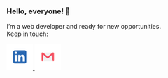 ### Hello, everyone! 👋

I’m a web developer and ready for new opportunities.  
Keep in touch:
<p><a href="www.linkedin.com/in/romanlebedenko" target="_blank"> <img src="https://github.com/ceobit/ceobit/blob/main/loon-icon.svg" alt="linkedin" width="60" height="60"/> </a>
<a href="ceobit90@gmail.com" target="_blank"> <img src="https://github.com/ceobit/ceobit/blob/main/gm.svg" alt="ceobit90@gmail.com" width="60" height="60"/> </a></p>


<!--
**ceobit/ceobit** is a ✨ _special_ ✨ repository because its `README.md` (this file) appears on your GitHub profile.

Here are some ideas to get you started:

- 🔭 I’m currently working on ...
- 🌱 I’m currently learning ...
- 👯 I’m looking to collaborate on ...
- 🤔 I’m looking for help with ...
- 💬 Ask me about ...
- 📫 How to reach me: ...
- 😄 Pronouns: ...
- ⚡ Fun fact: ...
-->
